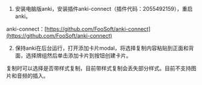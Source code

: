 1. 安装电脑版anki，安装插件anki-connect（插件代码：2055492159），重启anki。

anki-connect：[https://github.com/FooSoft/anki-connect](https://github.com/FooSoft/anki-connect)

2. 保持anki在后台运行，打开添加卡片modal，将选择复制内容粘贴到正面和背面，选择牌组然后单击添加卡片到按钮创建卡片。

复制时可以选择是否带样式复制，目前带样式复制会丢失部分样式。目前不支持图片和音频的插入。